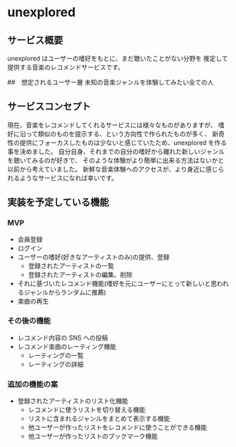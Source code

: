 # unexplored

## サービス概要

unexplored はユーザーの嗜好をもとに、まだ聴いたことがない分野を
推定して提供する音楽のレコメンドサービスです。

##　想定されるユーザー層
未知の音楽ジャンルを体験してみたい全ての人

## サービスコンセプト

現在、音楽をレコメンドしてくれるサービスには様々なものがありますが、
嗜好に沿って類似のものを提示する、という方向性で作られたものが多く、
新奇性の提供にフォーカスしたものは少ないと感じていたため、unexplored を作る事を決めました。
自分自身、それまでの自分の嗜好から離れた新しいジャンルを聴いてみるのが好きで、
そのような体験がより簡単に出来る方法はないかと以前から考えていました。
新鮮な音楽体験へのアクセスが、より身近に感じられるようなサービスになれば幸いです。

## 実装を予定している機能

### MVP

- 会員登録
- ログイン
- ユーザーの嗜好(好きなアーティストのみ)の提供、登録
  - 登録されたアーティストの一覧
  - 登録されたアーティストの編集、削除
- それに基づいたレコメンド機能(嗜好を元にユーザーにとって新しいと思われるジャンルからランダムに推薦)
- 楽曲の再生

### その後の機能

- レコメンド内容の SNS への投稿
- レコメンド楽曲のレーティング機能
  - レーティングの一覧
  - レーティングの詳細

### 追加の機能の案

- 登録されたアーティストのリスト化機能
  - レコメンドに使うリストを切り替える機能
  - リストに含まれるジャンルをまとめて表示する機能
  - 他ユーザーが作ったリストをレコメンドに使うことができる機能
  - 他ユーザーが作ったリストのブックマーク機能

